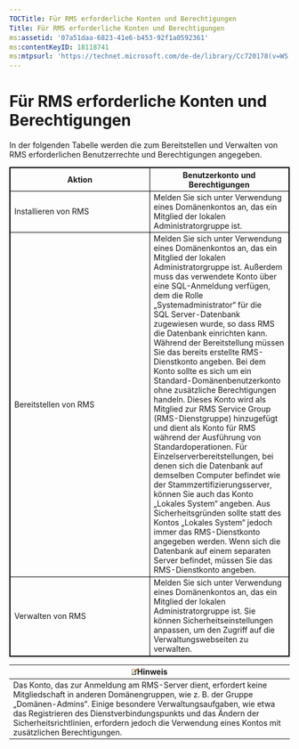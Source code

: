 ```yaml
---
TOCTitle: Für RMS erforderliche Konten und Berechtigungen
Title: Für RMS erforderliche Konten und Berechtigungen
ms:assetid: '07a51daa-6823-41e6-b453-92f1a0592361'
ms:contentKeyID: 18118741
ms:mtpsurl: 'https://technet.microsoft.com/de-de/library/Cc720178(v=WS.10)'
---
```


Für RMS erforderliche Konten und Berechtigungen
===============================================

In der folgenden Tabelle werden die zum Bereitstellen und Verwalten von RMS erforderlichen Benutzerrechte und Berechtigungen angegeben.

<p></p>
<table style="border:1px solid black;">
<colgroup>
<col width="50%" />
<col width="50%" />
</colgroup>
<thead>
<tr class="header">
<th style="border:1px solid black;" >Aktion</th>
<th style="border:1px solid black;" >Benutzerkonto und Berechtigungen</th>
</tr>
</thead>
<tbody>
<tr class="odd">
<td style="border:1px solid black;">Installieren von RMS</td>
<td style="border:1px solid black;">Melden Sie sich unter Verwendung eines Domänenkontos an, das ein Mitglied der lokalen Administratorgruppe ist.</td>
</tr>
<tr class="even">
<td style="border:1px solid black;">Bereitstellen von RMS</td>
<td style="border:1px solid black;">Melden Sie sich unter Verwendung eines Domänenkontos an, das ein Mitglied der lokalen Administratorgruppe ist. Außerdem muss das verwendete Konto über eine SQL-Anmeldung verfügen, dem die Rolle „Systemadministrator“ für die SQL Server-Datenbank zugewiesen wurde, so dass RMS die Datenbank einrichten kann.
Während der Bereitstellung müssen Sie das bereits erstellte RMS-Dienstkonto angeben. Bei dem Konto sollte es sich um ein Standard-Domänenbenutzerkonto ohne zusätzliche Berechtigungen handeln. Dieses Konto wird als Mitglied zur RMS Service Group (RMS-Dienstgruppe) hinzugefügt und dient als Konto für RMS während der Ausführung von Standardoperationen.
Für Einzelserverbereitstellungen, bei denen sich die Datenbank auf demselben Computer befindet wie der Stammzertifizierungsserver, können Sie auch das Konto „Lokales System“ angeben. Aus Sicherheitsgründen sollte statt des Kontos „Lokales System“ jedoch immer das RMS-Dienstkonto angegeben werden. Wenn sich die Datenbank auf einem separaten Server befindet, müssen Sie das RMS-Dienstkonto angeben.</td>
</tr>
<tr class="odd">
<td style="border:1px solid black;">Verwalten von RMS</td>
<td style="border:1px solid black;">Melden Sie sich unter Verwendung eines Domänenkontos an, das ein Mitglied der lokalen Administratorgruppe ist. Sie können Sicherheitseinstellungen anpassen, um den Zugriff auf die Verwaltungswebseiten zu verwalten.</td>
</tr>
</tbody>
</table>
  
| ![](images/Cc720178.note(WS.10).gif)Hinweis                                                                                                                                                                                                                                                                                                |  
|-------------------------------------------------------------------------------------------------------------------------------------------------------------------------------------------------------------------------------------------------------------------------------------------------------------------------------------------------------------------------|  
| Das Konto, das zur Anmeldung am RMS-Server dient, erfordert keine Mitgliedschaft in anderen Domänengruppen, wie z. B. der Gruppe „Domänen-Admins“. Einige besondere Verwaltungsaufgaben, wie etwa das Registrieren des Dienstverbindungspunkts und das Ändern der Sicherheitsrichtlinien, erfordern jedoch die Verwendung eines Kontos mit zusätzlichen Berechtigungen. |
